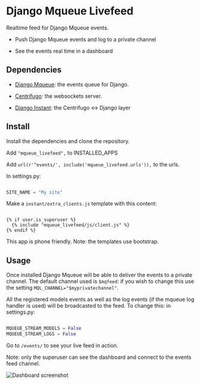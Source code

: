 Django Mqueue Livefeed
======================

Realtime feed for Django Mqueue events.

- Push Django Mqueue events and log to a private channel

- See the events real time in a dashboard

Dependencies
------------

- [Django Mqueue](https://github.com/synw/django-mqueue): the events queue for Django.

- [Centrifugo](https://github.com/centrifugal/centrifugo): the websockets server.

- [Django Instant](https://github.com/synw/django-instant): the Centrifugo <-> Django layer

Install
-------

Install the dependencies and clone the repository.

Add `"mqueue_livefeed",` to INSTALLED_APPS

Add `url(r'^events/', include('mqueue_livefeed.urls')),` to the urls.

In settings.py:
  
  ```python

SITE_NAME = "My site"
  ```
  
Make a `instant/extra_clients.js` template with this content:

  ```django

{% if user.is_superuser %}
	{% include "mqueue_livefeed/js/client.js" %}
{% endif %}
  ```

This app is phone friendly. Note: the templates use bootstrap.

Usage
-----

Once installed Django Mqueue will be able to deliver the events to a private channel. The default channel used is
`$mqfeed`: if you wish to change this use the setting `MQL_CHANNEL="$myprivatechannel"`.

All the registered models events as well as the log events (if the mqueue log handler is used) will be 
broadcasted to the feed. To change this: in settings.py:

  ```python

MQUEUE_STREAM_MODELS = False
MQUEUE_STREAM_LOGS = False
  ```
  
Go to `/events/` to see your live feed in action. 

Note: only the superuser can see the dashboard and connect to the events feed channel.

![Dashboard screenshot](https://raw.github.com/synw/django-mqueue-livefeed/master/docs/img/mqueue-livefeed-dashboard.png)
